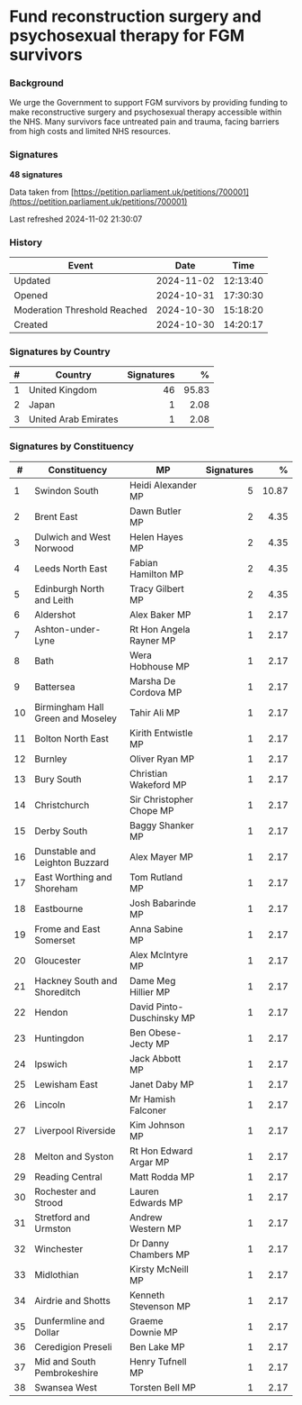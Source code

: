 # Fund reconstruction surgery and psychosexual therapy for FGM survivors

### Background

We urge the Government to support FGM survivors by providing funding to make reconstructive surgery and psychosexual therapy accessible within the NHS. Many survivors face untreated pain and trauma, facing barriers from high costs and limited NHS resources.

### Signatures

**48 signatures**

Data taken from [https://petition.parliament.uk/petitions/700001](https://petition.parliament.uk/petitions/700001)

Last refreshed 2024-11-02 21:30:07

### History

| Event | Date | Time |
| - | - | - |
| Updated | 2024-11-02 | 12:13:40 |
| Opened | 2024-10-31 | 17:30:30 |
| Moderation Threshold Reached | 2024-10-30 | 15:18:20 |
| Created | 2024-10-30 | 14:20:17 |

### Signatures by Country

| # | Country | Signatures | % |
| - | - | -: | -: |
| 1 | United Kingdom | 46 | 95.83 |
| 2 | Japan | 1 | 2.08 |
| 3 | United Arab Emirates | 1 | 2.08 |

### Signatures by Constituency

| # | Constituency | MP | Signatures | % |
| - | - | - | -: | -: |
| 1 | Swindon South | Heidi Alexander MP | 5 | 10.87 |
| 2 | Brent East | Dawn Butler MP | 2 | 4.35 |
| 3 | Dulwich and West Norwood | Helen Hayes MP | 2 | 4.35 |
| 4 | Leeds North East | Fabian Hamilton MP | 2 | 4.35 |
| 5 | Edinburgh North and Leith | Tracy Gilbert MP | 2 | 4.35 |
| 6 | Aldershot | Alex Baker MP | 1 | 2.17 |
| 7 | Ashton-under-Lyne | Rt Hon Angela Rayner MP | 1 | 2.17 |
| 8 | Bath | Wera Hobhouse MP | 1 | 2.17 |
| 9 | Battersea | Marsha De Cordova MP | 1 | 2.17 |
| 10 | Birmingham Hall Green and Moseley | Tahir Ali MP | 1 | 2.17 |
| 11 | Bolton North East | Kirith Entwistle MP | 1 | 2.17 |
| 12 | Burnley | Oliver Ryan MP | 1 | 2.17 |
| 13 | Bury South | Christian Wakeford MP | 1 | 2.17 |
| 14 | Christchurch | Sir Christopher Chope MP | 1 | 2.17 |
| 15 | Derby South | Baggy Shanker MP | 1 | 2.17 |
| 16 | Dunstable and Leighton Buzzard | Alex Mayer MP | 1 | 2.17 |
| 17 | East Worthing and Shoreham | Tom Rutland MP | 1 | 2.17 |
| 18 | Eastbourne | Josh Babarinde MP | 1 | 2.17 |
| 19 | Frome and East Somerset | Anna Sabine MP | 1 | 2.17 |
| 20 | Gloucester | Alex McIntyre MP | 1 | 2.17 |
| 21 | Hackney South and Shoreditch | Dame Meg Hillier MP | 1 | 2.17 |
| 22 | Hendon | David Pinto-Duschinsky MP | 1 | 2.17 |
| 23 | Huntingdon | Ben Obese-Jecty MP | 1 | 2.17 |
| 24 | Ipswich | Jack Abbott MP | 1 | 2.17 |
| 25 | Lewisham East | Janet Daby MP | 1 | 2.17 |
| 26 | Lincoln | Mr Hamish Falconer | 1 | 2.17 |
| 27 | Liverpool Riverside | Kim Johnson MP | 1 | 2.17 |
| 28 | Melton and Syston | Rt Hon Edward Argar MP | 1 | 2.17 |
| 29 | Reading Central | Matt Rodda MP | 1 | 2.17 |
| 30 | Rochester and Strood | Lauren Edwards MP | 1 | 2.17 |
| 31 | Stretford and Urmston | Andrew Western MP | 1 | 2.17 |
| 32 | Winchester | Dr Danny Chambers MP | 1 | 2.17 |
| 33 | Midlothian | Kirsty McNeill MP | 1 | 2.17 |
| 34 | Airdrie and Shotts | Kenneth Stevenson MP | 1 | 2.17 |
| 35 | Dunfermline and Dollar | Graeme Downie MP | 1 | 2.17 |
| 36 | Ceredigion Preseli | Ben Lake MP | 1 | 2.17 |
| 37 | Mid and South Pembrokeshire | Henry Tufnell MP | 1 | 2.17 |
| 38 | Swansea West | Torsten Bell MP | 1 | 2.17 |
